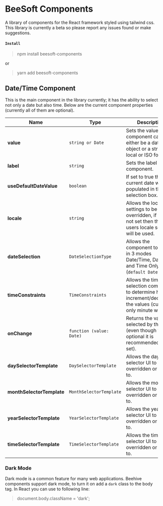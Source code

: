# BeeSoft Components

A library of components for the React framework styled using tailwind css. This library is currently a beta so please report any issues found or make suggestions.

#### `Install`
> npm install beesoft-components

or

> yarn add beesoft-components

## Date/Time Component

This is the main component in the library currently; it has the ability to select not only a date but also time. Below are the current component properties (currently all of them are optional). 

| Name        | Type       | Description |
| ----------- | ---------- | ----------- |
| **value** | `string or Date` | Sets the value of the component can either be a date object or a string in a local or ISO format. |
| **label** | `string` | Sets the label for the component. |
| **useDefaultDateValue** | `boolean` | If set to true then the current date will be populated in the selection box. |
| **locale** | `string` | Allows the locale settings to be overridden, if this is not set then the users locale settings will be used. |
| **dateSelection** | `DateSelectionType` | Allows the component to be set in 3 modes Date/Time, Date Only and Time Only (`default Date/Time`). |
| **timeConstraints** | `TimeConstraints` | Allows the time selection component to determine how the increment/decrement the values (currently only minute works). |
| **onChange** | `function (value: Date)` | Returns the value selected by the user (even though this optional it is recommended to be set). |
| **daySelectorTemplate** | `DaySelectorTemplate` | Allows the day selector UI to be overridden or added to. |
| **monthSelectorTemplate** | `MonthSelectorTemplate` | Allows the month selector UI to be overridden or added to. |
| **yearSelectorTemplate** | `YearSelectorTemplate` | Allows the year selector UI to be overridden or added to. |
| **timeSelectorTemplate** | `TimeSelectorTemplate` | Allows the time selector UI to be overridden or added to. |

### Dark Mode

Dark mode is a common feature for many web applications. Beehive components support dark mode, to turn it on add a `dark` class to the body tag. In React you can use to following line:

> document.body.className = 'dark';
